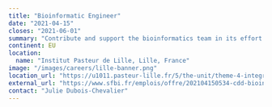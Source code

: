 ```yaml
---
title: "Bioinformatic Engineer"
date: "2021-04-15"
closes: "2021-06-01"
summary: "Contribute and support the bioinformatics team in its effort to develop bioinformatic tools and procedures allowing to provide manageable information to biologists."
continent: EU
location:
  name: "Institut Pasteur de Lille, Lille, France"
image: "/images/careers/lille-banner.png"
location_url: "https://u1011.pasteur-lille.fr/5/the-unit/theme-4-integrated-molecular-analysis-of-gene-expression-in-liver-diseases/"
external_url: "https://www.sfbi.fr/emplois/offre/202104150534-cdd-bioinformatic-engineer"
contact: "Julie Dubois-Chevalier"
---
```

